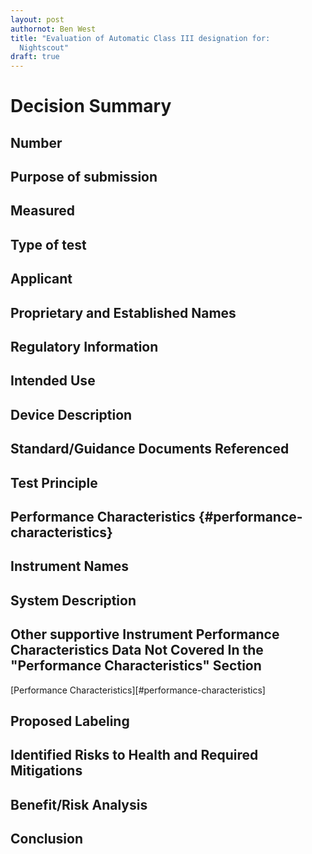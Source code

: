 ```yaml
---
layout: post
authornot: Ben West
title: "Evaluation of Automatic Class III designation for:
  Nightscout"
draft: true
---
```


# Decision Summary

## Number

## Purpose of submission

## Measured

## Type of test

## Applicant

## Proprietary and Established Names

## Regulatory Information

## Intended Use

## Device Description

## Standard/Guidance Documents Referenced

## Test Principle

## Performance Characteristics {#performance-characteristics}

## Instrument Names

## System Description

## Other supportive Instrument Performance Characteristics Data Not Covered In the "Performance Characteristics" Section
[Performance Characteristics][#performance-characteristics]

## Proposed Labeling

## Identified Risks to Health and Required Mitigations

## Benefit/Risk Analysis

## Conclusion
